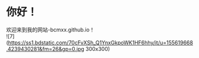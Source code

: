 # **你好！**



欢迎来到我的网站-bcmxx.github.io！
<br/>
![7](https://ss1.bdstatic.com/70cFvXSh_Q1YnxGkpoWK1HF6hhy/it/u=155619668,4239430281&fm=26&gp=0.jpg 300x300)
